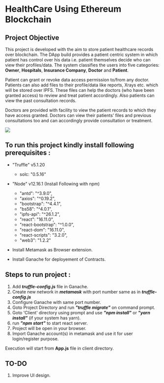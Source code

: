 # HealthCare Using Ethereum Blockchain

## Project Objective
This project is developed with the aim to store patient healthcare records over blockchain.
The DApp build provides a patient centric system in which patient has control over his data i.e. patient themselves decide who can view their profiles/data. The system classifies the users into five categories: __Owner__, __Hospitals__, __Insurance Company__, __Doctor__ and __Patient__. 

Patient can grant or revoke data access permission to/from any doctor. Patients can also add files to their profile/data like reports, Xrays etc. which will be stored over IPFS. These files can help the doctors (who have been granted access) to review and treat patient accordingly. Also patients can view the past consultation records.

Doctors are provided with facility to view the patient records to which they have access granted. Doctors can view their patients' files and previous consultations too and can accordingly provide consultation or treatment.

![](./client/src/Components/Images/doc-patient.jpg)

## To run this project kindly install following prerequisites :

* "Truffle" v5.1.20
    * solc: "0.5.16"
    
* "Node" v12.16.1 (Install Following with npm)
  * "antd": "^3.9.0",
  * "axios": "^0.19.2",
  * "bootstrap": "^4.4.1",
  * "bs58": "^4.0.1",
  * "ipfs-api": "^26.1.2",
  * "react": "16.11.0",
  * "react-bootstrap": "^1.0.0",
  * "react-dom": "16.11.0",
  * "react-scripts": "3.2.0",
  * "web3": "1.2.2"

* Install Metamask as Browser extension.

* Install Ganache for deployement of Contracts.

## Steps to run project : 
1) Add ___truffle-config.js___ file in Ganache.
2) Create new network in ___metamask___ with port number same as in ___truffle-config.js___
3) Configure Ganache with same port number.
4) Goto Project Directory and run ___"truffle migrate"___ on command prompt.
5) Goto 'Client' directory using prompt and use ___"npm install"___ or ___"yarn install"___ (if your system has yarn).
6) run ___"npm start"___ to start react server.
7) Project will be open in your browser.
8) Import Ganache account(s) in metamask and use it for user login/register purpose.

Execution will start from __App.js__ file in client directory.

## TO-DO 
1) Improve UI design.


